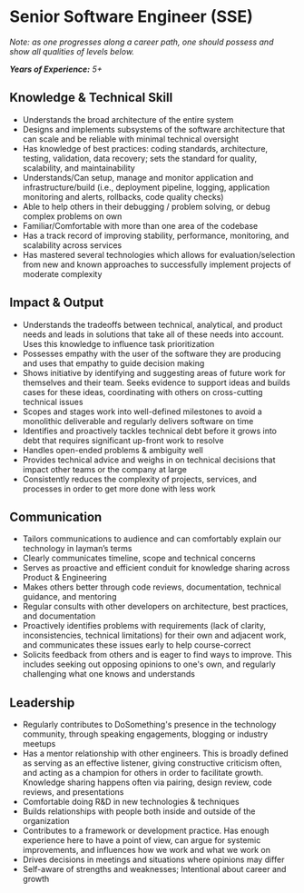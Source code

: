 # Senior Software Engineer \(SSE\)

_Note: as one progresses along a career path, one should possess and show all qualities of levels below._

_**Years of Experience:** 5+_

## Knowledge & Technical Skill

* Understands the broad architecture of the entire system
* Designs and implements subsystems of the software architecture that can scale and be reliable with minimal technical oversight
* Has knowledge of best practices: coding standards, architecture, testing, validation, data recovery; sets the standard for quality, scalability, and maintainability
* Understands/Can setup, manage and monitor application and infrastructure/build \(i.e., deployment pipeline, logging, application monitoring and alerts, rollbacks, code quality checks\)
* Able to help others in their debugging / problem solving, or debug complex problems on own
* Familiar/Comfortable with more than one area of the codebase
* Has a track record of improving stability, performance, monitoring, and scalability across services
* Has mastered several technologies which allows for evaluation/selection from new and known approaches to successfully implement projects of moderate complexity

## Impact & Output

* Understands the tradeoffs between technical, analytical, and product needs and leads in solutions that take all of these needs into account. Uses this knowledge to influence task prioritization
* Possesses empathy with the user of the software they are producing and uses that empathy to guide decision making
* Shows initiative by identifying and suggesting areas of future work for themselves and their team. Seeks evidence to support ideas and builds cases for these ideas, coordinating with others on cross-cutting technical issues
* Scopes and stages work into well-defined milestones to avoid a monolithic deliverable and regularly delivers software on time
* Identifies and proactively tackles technical debt before it grows into debt that requires significant up-front work to resolve
* Handles open-ended problems & ambiguity well
* Provides technical advice and weighs in on technical decisions that impact other teams or the company at large
* Consistently reduces the complexity of projects, services, and processes in order to get more done with less work

## Communication

* Tailors communications to audience and can comfortably explain our technology in layman’s terms
* Clearly communicates timeline, scope and technical concerns
* Serves as proactive and efficient conduit for knowledge sharing across Product & Engineering
* Makes others better through code reviews, documentation, technical guidance, and mentoring
* Regular consults with other developers on architecture, best practices, and documentation
* Proactively identifies problems with requirements \(lack of clarity, inconsistencies, technical limitations\) for their own and adjacent work, and communicates these issues early to help course-correct
* Solicits feedback from others and is eager to find ways to improve. This includes seeking out opposing opinions to one's own, and regularly challenging what one knows and understands

## Leadership

* Regularly contributes to DoSomething's presence in the technology community, through speaking engagements, blogging or industry meetups
* Has a mentor relationship with other engineers. This is broadly defined as serving as an effective listener, giving constructive criticism often, and acting as a champion for others in order to facilitate growth. Knowledge sharing happens often via pairing, design review, code reviews, and presentations
* Comfortable doing R&D in new technologies & techniques
* Builds relationships with people both inside and outside of the organization
* Contributes to a framework or development practice. Has enough experience here to have a point of view, can argue for systemic improvements, and influences how we work and what we work on
* Drives decisions in meetings and situations where opinions may differ
* Self-aware of strengths and weaknesses; Intentional about career and growth

